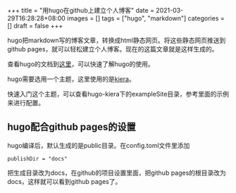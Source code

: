 +++
title = "用hugo在github上建立个人博客"
date = 2021-03-29T16:28:28+08:00
images = []
tags = ["hugo", "markdown"]
categories = []
draft = false
+++

hugo把markdown写的博客文章，转换成html静态网页。将这些静态网页推送到github pages，就可以轻松建立个人博客。现在的这篇文章就是这样生成的。

查看hugo的文档到[这里](https://gohugo.io/getting-started/quick-start/)，可以快速了解hugo的使用。

hugo需要选用一个主题，这里使用的是[kiera](https://themes.gohugo.io/hugo-kiera/)。

快速入门这个主题，可以查看hugo-kiera下的exampleSite目录，参考里面的示例来进行配置。

## hugo配合github pages的设置

hugo编译后，默认生成的是public目录。在config.toml文件里添加

```
publishDir = "docs"
```

把生成目录改为docs，在github的项目设置里面，把github pages的根目录改为docs，这样就可以看到github pages了。